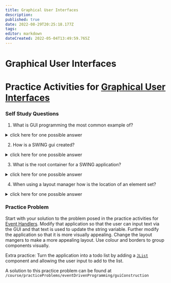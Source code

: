 ```yaml
---
title: Graphical User Interfaces
description: 
published: true
date: 2022-08-29T20:25:18.177Z
tags: 
editor: markdown
dateCreated: 2022-05-04T13:49:59.765Z
---
```


# Graphical User Interfaces

# Practice Activities for [Graphical User Interfaces](/eventDrivenProgramming/gui)



### Self Study Questions
1. What is GUI programming the most common example of?
<details>
<summary>click here for one possible answer</summary>
  
Event driven programming.
</details>

2. How is a SWING gui created?
<details>
<summary>click here for one possible answer</summary>
  
Adding components to a *container* and arranging them with a *layout manager*.
</details>

3. What is the root container for a SWING application?
<details>
<summary>click here for one possible answer</summary>
  
The `JFrame` class.
</details>

4. When using a layout manager how is the location of an element set?
<details>
<summary>click here for one possible answer</summary>
  
In relation to other elements.
</details>

### Practice Problem

Start with your solution to the problem posed in the practice activities for [Event Handlers](/practiceActivities/eventDrivenProgramming/eventHandlers).    Modify that application so that the user can input text via the GUI and that text is used to update the string variable.     Further modify the application so that it is more visually appealing.  Change the layout mangers to make a more appealing layout.  Use colour and borders to group components visually.


Extra practice:  Turn the application into a todo list by adding a [`JList`](http://localhost:8000/docs/api/java.desktop/javax/swing/JList.html) component and allowing the user input to add to the list.

A solution to this practice problem can be found at `/course/practiceProblems/eventDrivenProgramming/guiConstruction`